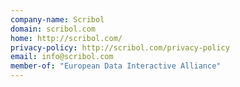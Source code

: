 ```yaml
---
company-name: Scribol
domain: scribol.com
home: http://scribol.com/
privacy-policy: http://scribol.com/privacy-policy
email: info@scribol.com
member-of: "European Data Interactive Alliance"
---
```




